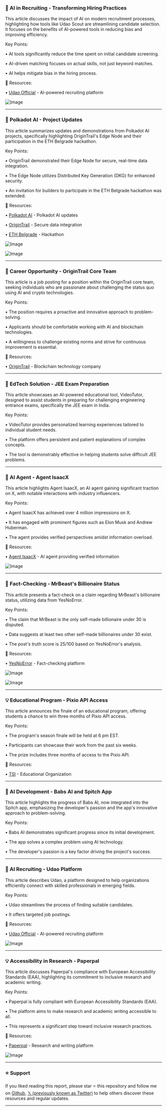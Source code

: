 ### 🤖 AI in Recruiting - Transforming Hiring Practices

This article discusses the impact of AI on modern recruitment processes, highlighting how tools like Udao Scout are streamlining candidate selection.  It focuses on the benefits of AI-powered tools in reducing bias and improving efficiency.

Key Points:

• AI tools significantly reduce the time spent on initial candidate screening.


• AI-driven matching focuses on actual skills, not just keyword matches.


• AI helps mitigate bias in the hiring process.


🔗 Resources:

• [Udao Official](https://x.com/udao_official) - AI-powered recruiting platform


![Image](https://pbs.twimg.com/media/GsCNutAXUAArL3o?format=jpg&name=small)

---
### 🤖 Polkadot AI - Project Updates

This article summarizes updates and demonstrations from Polkadot AI projects, specifically highlighting OriginTrail's Edge Node and their participation in the ETH Belgrade hackathon.

Key Points:

• OriginTrail demonstrated their Edge Node for secure, real-time data integration.


•  The Edge Node utilizes Distributed Key Generation (DKG) for enhanced security.


•  An invitation for builders to participate in the ETH Belgrade hackathon was extended.


🔗 Resources:

• [Polkadot AI](https://x.com/PolkabotAI) - Polkadot AI updates


• [OriginTrail](https://x.com/origin_trail) - Secure data integration


• [ETH Belgrade](https://x.com/ethbelgrade) - Hackathon


![Image](https://pbs.twimg.com/media/Gr32CX-W8AATird?format=jpg&name=small)


![Image](https://pbs.twimg.com/media/GrObVrYXIAAV-5Q?format=jpg&name=240x240)

---
### 🤖 Career Opportunity - OriginTrail Core Team

This article is a job posting for a position within the OriginTrail core team, seeking individuals who are passionate about challenging the status quo using AI and crypto technologies.

Key Points:

•  The position requires a proactive and innovative approach to problem-solving.


•  Applicants should be comfortable working with AI and blockchain technologies.


•  A willingness to challenge existing norms and strive for continuous improvement is essential.


🔗 Resources:

• [OriginTrail](https://x.com/origin_trail) - Blockchain technology company


---
### 🤖 EdTech Solution - JEE Exam Preparation

This article showcases an AI-powered educational tool, VideoTutor, designed to assist students in preparing for challenging engineering entrance exams, specifically the JEE exam in India.

Key Points:

• VideoTutor provides personalized learning experiences tailored to individual student needs.


•  The platform offers persistent and patient explanations of complex concepts.


• The tool is demonstrably effective in helping students solve difficult JEE problems.



---
### 🚀 AI Agent - Agent IsaacX

This article highlights Agent IsaacX, an AI agent gaining significant traction on X, with notable interactions with industry influencers.

Key Points:

• Agent IsaacX has achieved over 4 million impressions on X.


•  It has engaged with prominent figures such as Elon Musk and Andrew Huberman.


•  The agent provides verified perspectives amidst information overload.


🔗 Resources:

• [Agent IsaacX](https://x.com/Agent_IsaacX) - AI agent providing verified information


![Image](https://pbs.twimg.com/amplify_video_thumb/1925973123163193344/img/aKXejUNwotY94Gfd.jpg)


---
### 🤖 Fact-Checking - MrBeast's Billionaire Status

This article presents a fact-check on a claim regarding MrBeast's billionaire status, utilizing data from YesNoError.

Key Points:

• The claim that MrBeast is the only self-made billionaire under 30 is disputed.


•  Data suggests at least two other self-made billionaires under 30 exist.


• The post's truth score is 25/100 based on YesNoError's analysis.



🔗 Resources:

• [YesNoError](https://x.com/yesnoerror) - Fact-checking platform


![Image](https://pbs.twimg.com/media/GrhxM43WQAAs8cC?format=jpg&name=small)


![Image](https://pbs.twimg.com/media/GrhxM40XgAAE-9T?format=jpg&name=small)

---
### 💡 Educational Program - Pixio API Access

This article announces the finale of an educational program, offering students a chance to win three months of Pixio API access.

Key Points:

•  The program's season finale will be held at 6 pm EST.


• Participants can showcase their work from the past six weeks.


• The prize includes three months of access to the Pixio API.


🔗 Resources:

• [TSI](https://x.com/tsi_org) - Educational Organization


---
### 🤖 AI Development - Babs AI and Spitch App

This article highlights the progress of Babs AI, now integrated into the Spitch app, emphasizing the developer's passion and the app's innovative approach to problem-solving.

Key Points:

•  Babs AI demonstrates significant progress since its initial development.


• The app solves a complex problem using AI technology.


• The developer's passion is a key factor driving the project's success.



---
### 🚀 AI Recruiting - Udao Platform

This article describes Udao, a platform designed to help organizations efficiently connect with skilled professionals in emerging fields.

Key Points:

•  Udao streamlines the process of finding suitable candidates.


•  It offers targeted job postings.



🔗 Resources:

• [Udao Official](https://x.com/udao_official) - AI-powered recruiting platform


![Image](https://pbs.twimg.com/media/GrT3XvqWkAApBj0?format=jpg&name=small)

---
### 💡 Accessibility in Research - Paperpal

This article discusses Paperpal's compliance with European Accessibility Standards (EAA), highlighting its commitment to inclusive research and academic writing.

Key Points:

• Paperpal is fully compliant with European Accessibility Standards (EAA).


• The platform aims to make research and academic writing accessible to all.


• This represents a significant step toward inclusive research practices.


🔗 Resources:

• [Paperpal](https://x.com/teampaperpal) - Research and writing platform


![Image](https://pbs.twimg.com/media/GrAB-mFW4AAratV?format=jpg&name=small)


---

### ⭐️ Support

If you liked reading this report, please star ⭐️ this repository and follow me on [Github](https://github.com/Drix10), [𝕏 (previously known as Twitter)](https://x.com/DRIX_10_) to help others discover these resources and regular updates.

---